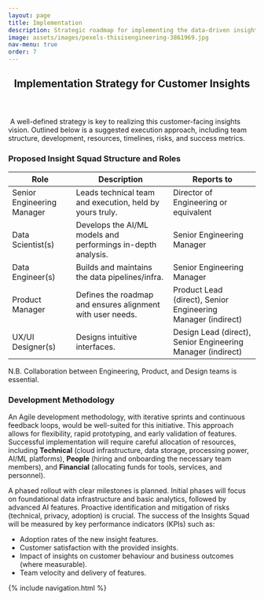 ```yaml
---
layout: page
title: Implementation
description: Strategic roadmap for implementing the data-driven insights and AI features.
image: assets/images/pexels-thisisengineering-3861969.jpg
nav-menu: true
order: 7
---
```


<!-- Main -->
<div id="main" class="alt">

<!-- One -->
<section id="one">
	<div class="inner">
		<header class="major">
			<h1>Implementation Strategy for Customer Insights</h1>
		</header>

<!-- Content -->
<p><span class="image left rounded"><img src="{{ page.image | relative_url }}" alt="" /></span>
  A well-defined strategy is key to realizing this customer-facing insights vision. Outlined below is a suggested execution approach, including team structure, development, resources, timelines, risks, and success metrics.
</p>

<h3>Proposed Insight Squad Structure and Roles</h3>
<div class="table-wrapper">
	<table>
		<thead>
			<tr>
				<th>Role</th>
				<th>Description</th>
				<th>Reports to</th>
			</tr>
		</thead>
		<tbody>
			<tr>
				<td>Senior Engineering Manager</td>
				<td>Leads technical team and execution, held by yours truly.</td>
				<td>Director of Engineering or equivalent</td>
			</tr>
			<tr>
				<td>Data Scientist(s)</td>
				<td>Develops the AI/ML models and performings in-depth analysis.</td>
				<td>Senior Engineering Manager</td>
			</tr>
			<tr>
				<td>Data Engineer(s)</td>
				<td>Builds and maintains the data pipelines/infra.</td>
				<td>Senior Engineering Manager</td>
			</tr>
			<tr>
				<td>Product Manager</td>
				<td>Defines the roadmap and ensures alignment with user needs.</td>
				<td>Product Lead (direct), Senior Engineering Manager (indirect)</td>
			</tr>
			<tr>
				<td>UX/UI Designer(s)</td>
				<td>Designs intuitive interfaces.</td>
				<td>Design Lead (direct), Senior Engineering Manager (indirect)</td>
			</tr>
		</tbody>
	</table>
</div>

<div class="box">
	<p>N.B. Collaboration between Engineering, Product, and Design teams is essential.</p>
</div>


<h3>Development Methodology</h3>
<p>
  An Agile development methodology, with iterative sprints and continuous feedback loops, would be well-suited for this initiative. This approach allows for flexibility, rapid prototyping, and early validation of features. Successful implementation will require careful allocation of resources, including <strong>Technical</strong> (cloud infrastructure, data storage, processing power, AI/ML platforms), <strong>People</strong> (hiring and onboarding the necessary team members), and <strong>Financial</strong> (allocating funds for tools, services, and personnel).</p>

<p> A phased rollout with clear milestones is planned. Initial phases will focus on foundational data infrastructure and basic analytics, followed by advanced AI features. Proactive identification and mitigation of risks (technical, privacy, adoption) is crucial. The success of the Insights Squad will be measured by key performance indicators (KPIs) such as:
</p>
<ul>
  <li>Adoption rates of the new insight features.</li>
  <li>Customer satisfaction with the provided insights.</li>
  <li>Impact of insights on customer behaviour and business outcomes (where measurable).</li>
  <li>Team velocity and delivery of features.</li>
</ul>

{% include navigation.html %}